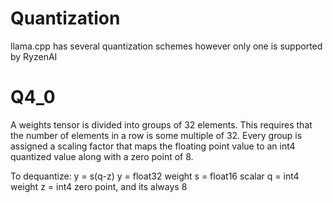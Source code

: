 # Quantization
llama.cpp has several quantization schemes however only one is supported by RyzenAI

# Q4_0
A weights tensor is divided into groups of 32 elements.
This requires that the number of elements in a row is some multiple of 32.
Every group is assigned a scaling factor that maps the floating point value to an int4 quantized value along with a zero point of 8.

To dequantize:
y = s(q-z)
y = float32 weight
s = float16 scalar
q = int4 weight
z = int4 zero point, and its always 8
